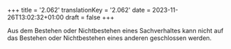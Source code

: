 +++
title = '2.062'
translationKey = '2.062'
date = 2023-11-26T13:02:32+01:00
draft = false
+++

Aus dem Bestehen oder Nichtbestehen eines Sachverhaltes kann nicht auf das Bestehen oder Nichtbestehen eines anderen geschlossen werden.

